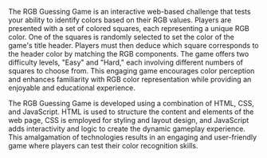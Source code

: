 The RGB Guessing Game is an interactive web-based challenge that tests your ability to identify colors based on their RGB values. Players are presented with a set of colored squares, each representing a unique RGB color. One of the squares is randomly selected to set the color of the game's title header. Players must then deduce which square corresponds to the header color by matching the RGB components. The game offers two difficulty levels, "Easy" and "Hard," each involving different numbers of squares to choose from. This engaging game encourages color perception and enhances familiarity with RGB color representation while providing an enjoyable and educational experience.



The RGB Guessing Game is developed using a combination of HTML, CSS, and JavaScript. HTML is used to structure the content and elements of the web page, CSS is employed for styling and layout design, and JavaScript adds interactivity and logic to create the dynamic gameplay experience. This amalgamation of technologies results in an engaging and user-friendly game where players can test their color recognition skills.
